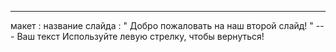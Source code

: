 ---
 макет : название слайда
 : " Добро пожаловать на наш второй слайд! " 
--- Ваш текст Используйте левую стрелку, чтобы вернуться!
